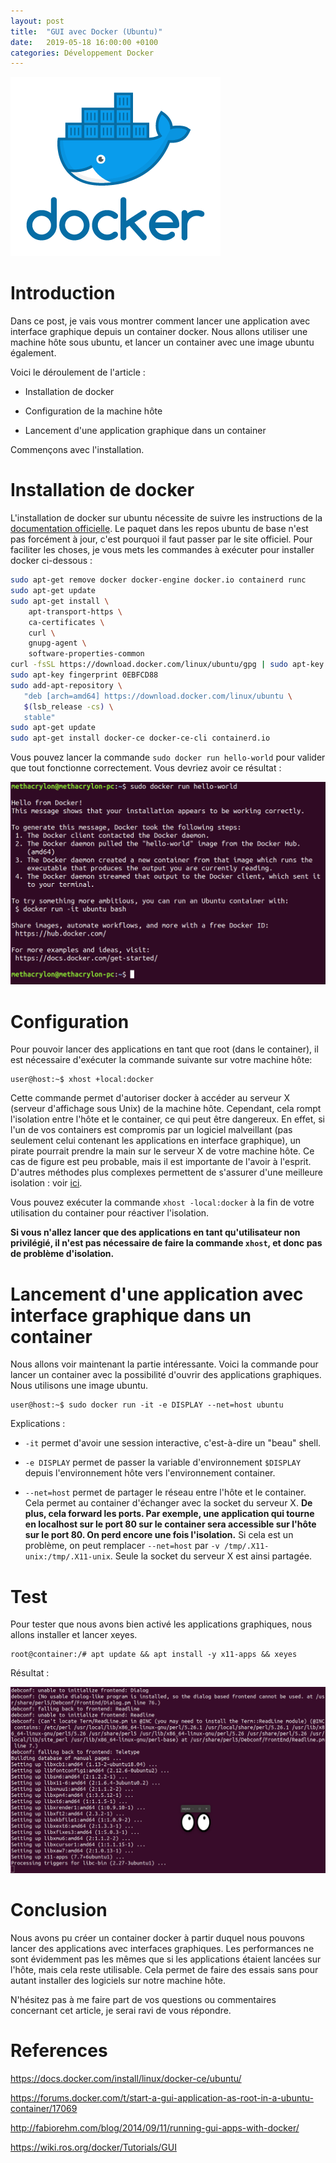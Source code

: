 ```yaml
---
layout: post
title:  "GUI avec Docker (Ubuntu)"
date:   2019-05-18 16:00:00 +0100
categories: Développement Docker
---
```

![logo docker](/assets/docker-logo.png)

# Introduction

Dans ce post, je vais vous montrer comment lancer une application avec interface graphique depuis un container docker. 
Nous allons utiliser une machine hôte sous ubuntu, et lancer un container avec une image ubuntu également.

Voici le déroulement de l'article :

- Installation de docker

- Configuration de la machine hôte

- Lancement d'une application graphique dans un container

Commençons avec l'installation.

# Installation de docker

L'installation de docker sur ubuntu nécessite de suivre les instructions de la [documentation officielle](https://docs.docker.com/install/linux/docker-ce/ubuntu/).
Le paquet dans les repos ubuntu de base n'est pas forcément à jour, c'est pourquoi il faut passer par le site officiel.
Pour faciliter les choses, je vous mets les commandes à exécuter pour installer docker ci-dessous :

```bash
sudo apt-get remove docker docker-engine docker.io containerd runc
sudo apt-get update
sudo apt-get install \
    apt-transport-https \
    ca-certificates \
    curl \
    gnupg-agent \
    software-properties-common
curl -fsSL https://download.docker.com/linux/ubuntu/gpg | sudo apt-key add -
sudo apt-key fingerprint 0EBFCD88
sudo add-apt-repository \
   "deb [arch=amd64] https://download.docker.com/linux/ubuntu \
   $(lsb_release -cs) \
   stable"
sudo apt-get update
sudo apt-get install docker-ce docker-ce-cli containerd.io
```

Vous pouvez lancer la commande `sudo docker run hello-world` pour valider que tout fonctionne correctement.
Vous devriez avoir ce résultat :

![docker hello-world](/assets/docker-hello-world.png)

# Configuration

Pour pouvoir lancer des applications en tant que root (dans le container),
il est nécessaire d'exécuter la commande suivante sur votre machine hôte:

```console
user@host:~$ xhost +local:docker
```

Cette commande permet d'autoriser docker à accéder au serveur X (serveur d'affichage sous Unix) de la machine hôte.
Cependant, cela rompt l'isolation entre l'hôte et le container, ce qui peut être dangereux.
En effet, si l'un de vos containers est compromis par un logiciel malveillant
(pas seulement celui contenant les applications en interface graphique),
un pirate pourrait prendre la main sur le serveur X de votre machine hôte.
Ce cas de figure est peu probable, mais il est importante de l'avoir à l'esprit.
D'autres méthodes plus complexes permettent de s'assurer d'une meilleure isolation : voir [ici](https://wiki.ros.org/docker/Tutorials/GUI#Using_X_server).

Vous pouvez exécuter la commande ```xhost -local:docker``` à la fin de votre utilisation du container pour réactiver l'isolation.

**Si vous n'allez lancer que des applications en tant qu'utilisateur non privilégié,
il n'est pas nécessaire de faire la commande ```xhost```, et donc pas de problème d'isolation.**

# Lancement d'une application avec interface graphique dans un container

Nous allons voir maintenant la partie intéressante.
Voici la commande pour lancer un container avec la possibilité d'ouvrir des applications graphiques.
Nous utilisons une image ubuntu.

```console
user@host:~$ sudo docker run -it -e DISPLAY --net=host ubuntu
```

Explications :

- `-it` permet d'avoir une session interactive, c'est-à-dire un "beau" shell.

- `-e DISPLAY` permet de passer la variable d'environnement `$DISPLAY` depuis l'environnement hôte vers l'environnement container.

- `--net=host` permet de partager le réseau entre l'hôte et le container.
Cela permet au container d'échanger avec la socket du serveur X.
**De plus, cela forward les ports.
Par exemple, une application qui tourne en localhost sur le port 80 sur le container sera accessible sur l'hôte sur le port 80.
On perd encore une fois l'isolation.**
Si cela est un problème, on peut remplacer `--net=host` par `-v /tmp/.X11-unix:/tmp/.X11-unix`.
Seule la socket du serveur X est ainsi partagée.

# Test

Pour tester que nous avons bien activé les applications graphiques, nous allons installer et lancer xeyes.

```console
root@container:/# apt update && apt install -y x11-apps && xeyes
```

Résultat :

![docker xeyes](/assets/docker-xeyes.png)

# Conclusion

Nous avons pu créer un container docker à partir duquel nous pouvons lancer des applications avec interfaces graphiques.
Les performances ne sont évidemment pas les mêmes que si les applications étaient lancées sur l'hôte, mais cela reste utilisable.
Cela permet de faire des essais sans pour autant installer des logiciels sur notre machine hôte.

N'hésitez pas à me faire part de vos questions ou commentaires concernant cet article, je serai ravi de vous répondre.

# References

<https://docs.docker.com/install/linux/docker-ce/ubuntu/>

<https://forums.docker.com/t/start-a-gui-application-as-root-in-a-ubuntu-container/17069>

<http://fabiorehm.com/blog/2014/09/11/running-gui-apps-with-docker/>

<https://wiki.ros.org/docker/Tutorials/GUI>
